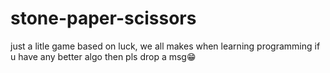 # stone-paper-scissors
just a litle game based on luck, we all makes when learning programming if u have any better algo then pls drop a msg😁
